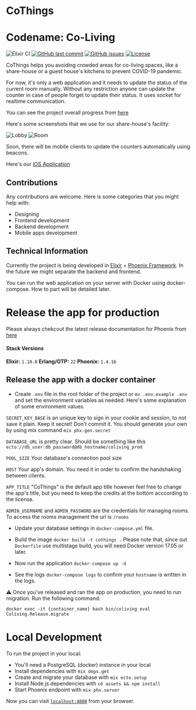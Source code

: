 # CoThings
# Codename: Co-Living

![Elixir CI](https://github.com/rainlab-inc/coliving/workflows/Elixir%20CI/badge.svg)
[![GitHub last commit](https://img.shields.io/github/last-commit/rainlab-inc/coliving)](https://github.com/rainlab-inc/coliving/commits/master)
[![GitHub issues](https://img.shields.io/github/issues/rainlab-inc/coliving)](https://github.com/rainlab-inc/coliving/issues)
[![License](https://img.shields.io/github/license/rainlab-inc/coliving)](LICENSE.md)

CoThings helps you avoiding crowded areas for co-living spaces, like a share-house or a guest house's kitchens to prevent COVID-19 pandemic.

For now, it's only a web application and it needs to update the status of the current room manually. Without any restriction anyone can update the counter in case of people forget to update their status. It uses socket for realtime communication.

You can see the project overall progress from [here](https://github.com/rainlab-inc/coliving/projects/4)

Here's some screenshots that we use for our share-house's facility:

![Lobby](https://github.com/rainlab-inc/coliving/blob/master/assets/static/images/app_screenshot_lobby.png "Lobby Overall")
![Room](https://github.com/rainlab-inc/coliving/blob/master/assets/static/images/app_screenshot_room.png "Room Stats")

Soon, there will be mobile clients to update the counters automatically using beacons.

Here's our [iOS Application](https://github.com/rainlab-inc/coliving-ios)

## Contributions
Any contributions are welcome. Here is some categories that you might help with:
 - Designing
 - Frontend development
 - Backend development
 - Mobile apps development

## Technical Information

Currently the project is being developed in [Elixir](https://elixir-lang.org/) + [Phoenix Framework](https://www.phoenixframework.org/). In the future we might separate the backend and frontend.

You can run the web application on your server with Docker using docker-compose. How to part will be detailed later.

# Release the app for production

Please always chekcout the latest release documentation for Phoenix from [here](https://hexdocs.pm/phoenix/deployment.html)

#### Stack Versions
**Elixir:** `1.10.0`
**Erlang/OTP:** `22`
**Phoenix:** `1.4.16`

## Release the app with a docker container
- Create `.env` file in the root folder of the project or `mv .env.example .env` and set the environment variables as needed.
Here's some explanation of some environment values.

`SECRET_KEY_BASE` is an unique key to sign in your cookie and session, to not save it plain. Keep it secret! Don't commit it. You should generate your own by using mix command `mix phx.gen.secret`

`DATABASE_URL` is pretty clear. Should be something like this `ecto://db_user:db_password@db_hostname/coliving_prod`

`POOL_SIZE` Your database's connection pool size

`HOST` Your app's domain. You need it in order to confirm the handshaking between clients.

`APP_TITLE` "CoThings" is the default app title however feel free to  change the app's title, but you need to keep the credits at the bottom acccording to the license.

`ADMIN_USERNAME` and `ADMIN_PASSWORD` are the credentials for managing rooms. To access the rooms management the url is `/rooms`

- Update your database settings in `docker-compose.yml` file.

- Build the image `docker build -t cothings .` Please note that, since out `Dockerfile` use multistage build, you will need Docker version 17.05 or later.

- Now run the application `docker-compose up -d`

- See the logs `docker-compose logs` to confirm your `hostname` is written in the logs.

⚠️ Once you've released and ran the app on production, you need to run migration. Run the following command.

`docker exec -it {container_name} bash bin/coliving eval Coliving.Release.migrate`

# Local Development
To run the project in your local:

  * You'll need a PostgreSQL (docker) instance in your local
  * Install dependencies with `mix deps.get`
  * Create and migrate your database with `mix ecto.setup`
  * Install Node.js dependencies with `cd assets && npm install`
  * Start Phoenix endpoint with `mix phx.server`

Now you can visit [`localhost:4000`](http://localhost:4000) from your browser.
